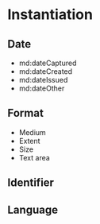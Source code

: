 # Instantiation 

## Date 

* md:dateCaptured
* md:dateCreated
* md:dateIssued
* md:dateOther

## Format

* Medium
* Extent
* Size
* Text area

## Identifier
## Language


